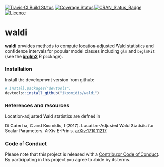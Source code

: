 [![Travis-CI Build
Status](https://travis-ci.org/ikosmidis/waldi.svg?branch=master)](https://travis-ci.org/ikosmidis/waldi)
[![Coverage
Status](https://img.shields.io/codecov/c/github/ikosmidis/waldi/master.svg)](https://codecov.io/github/ikosmidis/waldi?branch=master)
[![CRAN\_Status\_Badge](https://www.r-pkg.org/badges/version/waldi)](https://cran.r-project.org/package=waldi)
[![Licence](https://img.shields.io/badge/licence-GPL--3-blue.svg)](https://www.gnu.org/licenses/gpl-3.0.en.html)

waldi
=====

**waldi** provides methods to compute location-adjusted Wald statistics
and confidence intervals for popular model classes including `glm` and
`brglmFit` (see the
[**brglm2**](https://cran.r-project.org/package=brglm2) R package).

### Installation

Install the development version from github:

``` r
# install.packages("devtools")
devtools::install_github("ikosmidis/waldi")
```

### References and resources

Location-adjusted Wald statistics are defned in

Di Caterina, C and Kosmidis, I (2017). Location-Adjusted Wald Statistic
for Scalar Parameters. ArXiv E-Prints.
[arXiv:1710.11217](https://arxiv.org/abs/1710.11217).

### Code of Conduct

Please note that this project is released with a [Contributor Code of
Conduct](CONDUCT.md). By participating in this project you agree to
abide by its terms.
